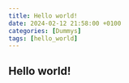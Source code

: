 ```yaml
---
title: Hello world!
date: 2024-02-12 21:58:00 +0100
categories: [Dummys]
tags: [hello_world]
---
```


## Hello world!